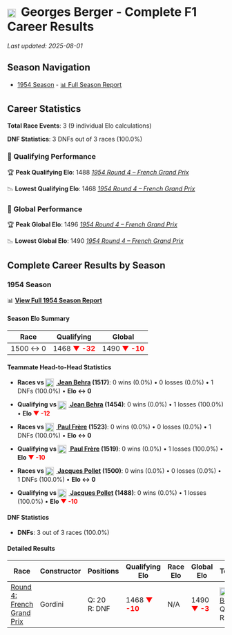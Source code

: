# <img src="https://upload.wikimedia.org/wikipedia/commons/6/65/Flag_of_Belgium.svg" alt="Belgium" width="20" height="auto" style="vertical-align: middle; margin-right: 5px;" onerror="this.outerHTML='🇧🇪'; this.style.marginRight='5px';"/> Georges Berger - Complete F1 Career Results

*Last updated: 2025-08-01*

## Season Navigation

- [1954 Season](#1954-season) - [📊 Full Season Report](../seasons/1954-season-report)

## Career Statistics

**Total Race Events**: 3 (9 individual Elo calculations)

**DNF Statistics**: 3 DNFs out of 3 races (100.0%)

### 🏁 Qualifying Performance

🏆 **Peak Qualifying Elo**: 1488
   *[1954 Round 4 – French Grand Prix](../seasons/1954-season-report#round-4-french-grand-prix)*

📉 **Lowest Qualifying Elo**: 1468
   *[1954 Round 4 – French Grand Prix](../seasons/1954-season-report#round-4-french-grand-prix)*

### 🌟 Global Performance

🏆 **Peak Global Elo**: 1496
   *[1954 Round 4 – French Grand Prix](../seasons/1954-season-report#round-4-french-grand-prix)*

📉 **Lowest Global Elo**: 1490
   *[1954 Round 4 – French Grand Prix](../seasons/1954-season-report#round-4-french-grand-prix)*


## Complete Career Results by Season

### 1954 Season

📊 **[View Full 1954 Season Report](../seasons/1954-season-report)**

#### Season Elo Summary

| Race | Qualifying | Global |
|------|------------|--------|
| 1500 ↔ 0 | 1468 **<span style="color: red;">▼ -32</span>** | 1490 **<span style="color: red;">▼ -10</span>** |

#### Teammate Head-to-Head Statistics

- **Races vs [<img src="https://upload.wikimedia.org/wikipedia/commons/c/c3/Flag_of_France.svg" alt="France" width="20" height="auto" style="vertical-align: middle; margin-right: 5px;" onerror="this.outerHTML='🇫🇷'; this.style.marginRight='5px';"/> Jean Behra](jean-behra) (1517)**: 0 wins (0.0%) • 0 losses (0.0%) • 1 DNFs (100.0%) • **Elo ↔ 0**
- **Qualifying vs [<img src="https://upload.wikimedia.org/wikipedia/commons/c/c3/Flag_of_France.svg" alt="France" width="20" height="auto" style="vertical-align: middle; margin-right: 5px;" onerror="this.outerHTML='🇫🇷'; this.style.marginRight='5px';"/> Jean Behra](jean-behra) (1454)**: 0 wins (0.0%) • 1 losses (100.0%) • **Elo <span style="color: red;">▼ -12</span>**

- **Races vs [<img src="https://upload.wikimedia.org/wikipedia/commons/6/65/Flag_of_Belgium.svg" alt="Belgium" width="20" height="auto" style="vertical-align: middle; margin-right: 5px;" onerror="this.outerHTML='🇧🇪'; this.style.marginRight='5px';"/> Paul Frère](paul-frre) (1523)**: 0 wins (0.0%) • 0 losses (0.0%) • 1 DNFs (100.0%) • **Elo ↔ 0**
- **Qualifying vs [<img src="https://upload.wikimedia.org/wikipedia/commons/6/65/Flag_of_Belgium.svg" alt="Belgium" width="20" height="auto" style="vertical-align: middle; margin-right: 5px;" onerror="this.outerHTML='🇧🇪'; this.style.marginRight='5px';"/> Paul Frère](paul-frre) (1519)**: 0 wins (0.0%) • 1 losses (100.0%) • **Elo <span style="color: red;">▼ -10</span>**

- **Races vs [<img src="https://upload.wikimedia.org/wikipedia/commons/c/c3/Flag_of_France.svg" alt="France" width="20" height="auto" style="vertical-align: middle; margin-right: 5px;" onerror="this.outerHTML='🇫🇷'; this.style.marginRight='5px';"/> Jacques Pollet](jacques-pollet) (1500)**: 0 wins (0.0%) • 0 losses (0.0%) • 1 DNFs (100.0%) • **Elo ↔ 0**
- **Qualifying vs [<img src="https://upload.wikimedia.org/wikipedia/commons/c/c3/Flag_of_France.svg" alt="France" width="20" height="auto" style="vertical-align: middle; margin-right: 5px;" onerror="this.outerHTML='🇫🇷'; this.style.marginRight='5px';"/> Jacques Pollet](jacques-pollet) (1488)**: 0 wins (0.0%) • 1 losses (100.0%) • **Elo <span style="color: red;">▼ -10</span>**

#### DNF Statistics

- **DNFs**: 3 out of 3 races (100.0%)

#### Detailed Results

| Race | Constructor | Positions | Qualifying Elo | Race Elo | Global Elo | Teammate |
|------|-------------|-----------|----------------|----------|------------|----------|
| [Round 4: French Grand Prix](../seasons/1954-season-report#round-4-french-grand-prix) | Gordini | Q: 20<br/>R: DNF | 1468 **<span style="color: red;">▼ -10</span>** | N/A | 1490 **<span style="color: red;">▼ -3</span>** | [<img src="https://upload.wikimedia.org/wikipedia/commons/c/c3/Flag_of_France.svg" alt="France" width="20" height="auto" style="vertical-align: middle; margin-right: 5px;" onerror="this.outerHTML='🇫🇷'; this.style.marginRight='5px';"/> Jean Behra](jean-behra)<br/>Q: 17<br/>R: 6 |

